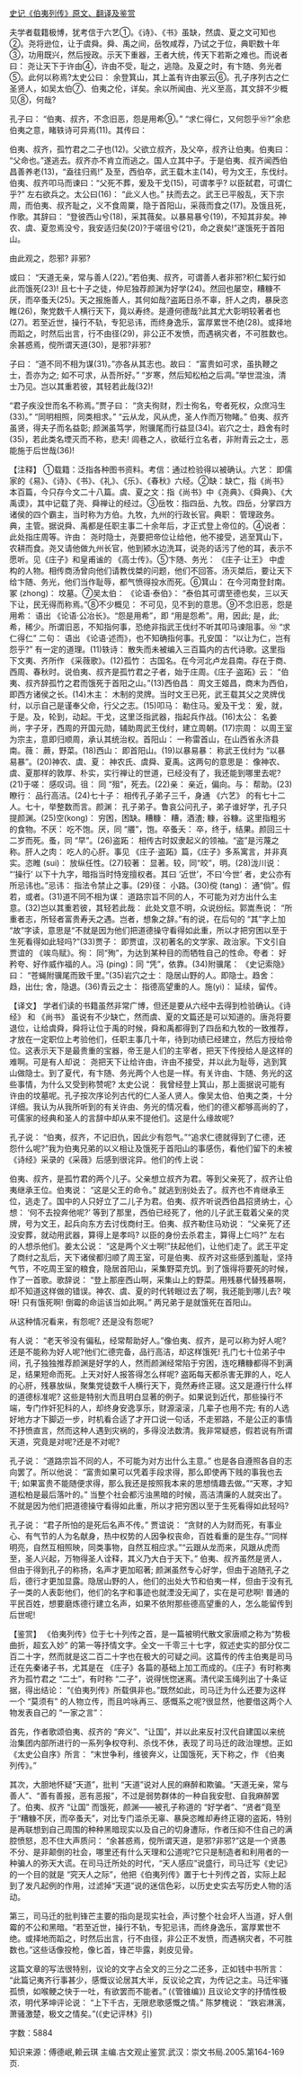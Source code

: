 [史记《伯夷列传》原文、翻译及鉴赏](https://www.vrrw.net/wx/14055.html)

夫学者载籍极博，犹考信于六艺①。《诗》、《书》虽缺，然虞、夏之文可知也②。尧将逊位，让于虞舜。舜、禹之间，岳牧咸荐，乃试之于位，典职数十年③，功用既兴，然后授政。示天下重器，王者大统，传天下若斯之难也。而说者曰： 尧让天下于许由④，许由不受，耻之，逃隐。及夏之时，有卞随、务光者⑤。此何以称焉?太史公曰： 余登箕山，其上盖有许由冢云⑥。孔子序列古之仁圣贤人，如吴太伯⑦、伯夷之伦，详矣。余以所闻由、光义至高，其文辞不少概见⑧，何哉?

孔子曰： “伯夷、叔齐，不念旧恶，怨是用希⑨。” “求仁得仁，又何怨乎⑩?”余悲伯夷之意，睹轶诗可异焉(11)。其传曰：

伯夷、叔齐，孤竹君之二子也(12)。父欲立叔齐，及父卒，叔齐让伯夷。伯夷曰： “父命也。”遂逃去。叔齐亦不肯立而逃之。国人立其中子。于是伯夷、叔齐闻西伯昌善养老(13)，“盍往归焉!” 及至，西伯卒，武王载木主(14)，号为文王，东伐纣。伯夷、叔齐叩马而谏曰：“父死不葬，爰及干戈(15)，可谓孝乎? 以臣弑君，可谓仁乎?” 左右欲兵之。太公曰(16)： “此义人也。” 扶而去之。武王已平殷乱，天下宗周，而伯夷、叔齐耻之，义不食周粟，隐于首阳山，采薇而食之(17)。及饿且死，作歌。其辞曰： “登彼西山兮(18)，采其薇矣。以暴易暴兮(19)，不知其非矣。神农、虞、夏忽焉没兮，我安适归矣(20)?于嗟徂兮(21)，命之衰矣!”遂饿死于首阳山。

由此观之，怨邪? 非邪?

或曰： “天道无亲，常与善人(22)。”若伯夷、叔齐，可谓善人者非邪?积仁絜行如此而饿死(23)! 且七十子之徒，仲尼独荐颜渊为好学(24)。然回也屡空，糟糠不厌，而卒蚤夭(25)。天之报施善人，其何如哉?盗跖日杀不辜，肝人之肉，暴戾恣睢(26)，聚党数千人横行天下，竟以寿终。是遵何德哉?此其尤大彰明较著者也(27)。若至近世，操行不轨，专犯忌讳，而终身逸乐，富厚累世不绝(28)。或择地而蹈之，时然后出言，行不由径(29)，非公正不发愤，而遇祸灾者，不可胜数也。余甚惑焉，傥所谓天道(30)，是邪?非邪?

子曰： “道不同不相为谋(31)。”亦各从其志也。故曰： “富贵如可求，虽执鞭之士，吾亦为之; 如不可求，从吾所好。” “岁寒，然后知松柏之后凋。”举世混浊，清士乃见。岂以其重若彼，其轻若此哉(32)!

“君子疾没世而名不称焉。”贾子曰： “贪夫徇财，烈士徇名，夸者死权，众庶冯生(33)。” “同明相照，同类相求。” “云从龙，风从虎，圣人作而万物睹。” 伯夷、叔齐虽贤，得夫子而名益彰; 颜渊虽笃学，附骥尾而行益显(34)。岩穴之士，趋舍有时(35)，若此类名堙灭而不称，悲夫! 闾巷之人，欲砥行立名者，非附青云之士，恶能施于后世哉(36)!



【注释】 ①载籍：泛指各种图书资料。考信：通过检验得以被确认。六艺： 即儒家的《易》、《诗》、《书》、《礼》、《乐》、《春秋》六经。②缺：缺亡，指《尚书》本百篇，今只存今文二十八篇。虞、夏之文：指《尚书》中《尧典》、《舜典》、《大禹谟》，其中记载了尧、舜禅让的经过。③岳牧：指四岳、九牧。四岳，分掌四方诸侯的四个霸主，当时称为方伯。九牧，九州的行政长官。典职： 管理政务。典，主管。据说舜、禹都是任职主事二十余年后，才正式登上帝位的。④说者： 此处指庄周等。许由： 尧时隐士，尧要把帝位让给他，他不接受，逃至箕山下，农耕而食。尧又请他做九州长官，他到颍水边洗耳，说尧的话污了他的耳，表示不愿听。见《庄子》和皇甫谧的 《高士传》。⑤卞随、务光： 《庄子·让王》 中虚构的人物。相传商汤曾向他们请教伐桀的问题，他们不回答。汤灭桀后，要让天下给卞随、务光，他们当作耻辱，都气愤得投水而死。⑥箕山： 在今河南登封南。冢 (zhong)： 坟墓。⑦吴太伯： 《论语·泰伯》： “泰伯其可谓至德也矣，三以天下让，民无得而称焉。”⑧不少概见： 不可见，见不到的意思。⑨不念旧恶，怨是用希： 语出 《论语·公冶长》。“怨是用希”，即 “用是怨希”。用，因此; 是，此; 希，稀少。所谓旧恶，不知指何事，恐绝非指武王伐纣不听其叩马谏阻事。⑩ “求仁得仁” 二句： 语出 《论语·述而》，也不知确指何事。孔安国： “以让为仁，岂有怨乎?” 有一定的道理。(11)轶诗： 散失而未被编入三百篇内的古代诗歌。这里指下文夷、齐所作 《采薇歌》。(12)孤竹： 古国名。在今河北卢龙县南。存在于商、西周、春秋时。说伯夷、叔齐是孤竹君之子者，始于庄周。《庄子·盗跖》云： “伯夷、叔齐辞孤竹之君而饿死于首阳之山。”(13)西伯昌： 周文王姬昌，商末为西伯，即西方诸侯之长。(14)木主： 木制的灵牌。当时文王已死，武王载其父之灵牌伐纣，以示自己是谨奉父命，行父之志。(15)叩马： 勒住马。爰及干戈： 爰，就，于是。及，轮到，动起。干戈，这里泛指武器，指起兵作战。(16)太公： 名姜尚，字子牙，西周的开国元勋，辅助周武王伐纣，建立周朝。(17)宗周： 以周王室为宗主，意即归顺周，承认其统治权。首阳山： 一称雷首山，在山西省永济县南。薇： 蕨，野菜。(18)西山： 即首阳山。(19)以暴易暴： 称武王伐纣为 “以暴易暴”。(20)神农、虞、夏： 神农氏、虞舜、夏禹。这两句的意思是： 像神农、虞、夏那样的敦厚、朴实，实行禅让的世道，已经没有了，我还能到哪里去呢?(21)于嗟： 感叹词。徂： 同 “殂”，死去。(22)亲： 亲近，偏向。与： 帮助。(23)瞭行： 品行高洁。(24)七十子： 相传孔子弟子三千，身通 《六艺》 的有七十二人。七十，举整数而言。颜渊： 孔子弟子。鲁哀公问孔子，弟子谁好学，孔子只提颜渊。(25)空(kong)： 穷困，困缺。糟糠： 糟，酒渣; 糠，谷糠。这里指粗劣的食物。不厌： 吃不饱。厌，同 “餍”，饱。卒蚤夭： 卒，终于，结果。颜回三十二岁而死。蚤，同 “早”。(26)盗跖： 相传古时奴隶起义的领袖。“盗”是污蔑之称。肝人之肉： 吃人的心肝。事见 《庄子·盗跖》篇，《庄子》多系寓言，并非真实。恣睢 (sui)： 放纵任性。(27)较著： 显著。较，同“皎”，明。(28)泷川说： “‘操行’ 以下十九字，暗指当时恃宠擅权者。其曰 ‘近世’，不曰‘今世’ 者，史公亦有所忌讳也。”忌讳： 指法令禁止之事。(29)径： 小路。(30)傥 (tang)： 通“倘”。假若，或者。(31)道不同不相为谋： 道路宗旨不同的人，不可能为对方出什么主意。(32)岂以其重若彼，其轻若此哉： 此处文意不明，众说纷纭。郭嵩焘说： “所重者志，所轻者富贵寿夭之遇。岂者，想象之辞。”有的说，在后句的 “其”字上加 “故”字读，意思是“不就是因为他们把道德操守看得如此重，所以才把穷困以至于生死看得如此轻吗?”(33)贾子： 即贾谊，汉初著名的文学家、政治家。下文引自贾谊的 《竢鸟赋》。徇： 同“殉”，为达到某种目的而牺牲自己的性命。夸者： 好矜夸、好作威作福的人。冯 (ping)：同 “凭”，依靠。(34)附骥尾： 《史记索隐》曰： “苍蝇附骥尾而致千里。”(35)岩穴之士： 隐居山野的人。即隐士。趋舍： 趋，出仕; 舍，隐退。(36)青云之士： 指德高望重的人。施(yi)： 延续，留传。

【译文】 学者们读的书籍虽然非常广博，但还是要从六经中去得到检验确认。《诗经》 和 《尚书》 虽说有不少缺亡，然而虞、夏的文篇还是可以知道的。唐尧将要退位，让给虞舜，舜将让位于禹的时候，舜和禹都得到了四岳和九牧的一致推荐，才放在一定职位上考验他们，任职主事几十年，待到功绩已经建立，然后方授给帝位。这表示天下是最贵重的宝器，帝王是人们的主宰者，把天下传授给人是这样的难啊。可是有人却说： 尧把天下让给许由，许由不接受，并以此为耻辱，逃到箕山做隐士。到了夏代，有卞随、务光两个人也是一样。有关许由、卞随、务光的这些事情，为什么又受到称赞呢? 太史公说： 我曾经登上箕山，那上面据说可能有许由的坟墓呢。孔子按次序论列古代的仁人圣人贤人。像吴太伯、伯夷之类，十分详细。我认为从我所听到的有关许由、务光的情况看，他们的德义都够高尚的了，可儒家的经典和圣人的言辞中却从来不提他们。这是什么缘故呢?

孔子说： “伯夷，叔齐，不记旧仇，因此少有怨气。”“追求仁德就得到了仁德，还怨什么呢?”我为伯夷兄弟的以义相让及饿死于首阳山的事感伤，看他们留下的未被《诗经》采录的《采薇》后感到很诧异。他们的传上说：

伯夷、叔齐，是孤竹君的两个儿子。父亲想立叔齐为君。等到父亲死了，叔齐让伯夷继承王位。伯夷说： “这是父王的命令。” 就逃到别处去了。叔齐也不肯继承王位，逃走了。国中的人只好立了二儿子为君。伯夷、叔齐听说西伯昌招贤纳士，心想： ‘何不去投奔他呢?’ 等到了那里，西伯已经死了，他的儿子武王载着父亲的灵牌，号为文王，起兵向东方去讨伐商纣王。伯夷、叔齐勒住马劝说： “父亲死了还没安葬，就动用武器，算得上是孝吗? 以臣的身份去杀君主，算得上仁吗?” 左右的人想杀他们。姜太公说： “这是两个义士啊!”扶起他们，让他们走了。武王平定了商纣之乱后，天下诸侯都归顺了周王室，可是伯夷、叔齐对这些感到羞耻，坚持气节，不吃周王室的粮食，隐居首阳山，采集野菜充饥。到了饿得将要死的时候，作了一首歌。歌辞说： “登上那座西山啊，采集山上的野菜。用残暴代替残暴啊，却不知道这样做的错误。神农、虞、夏的时代转眼过去了啊，我还能到哪儿去? 唉呀! 只有饿死啊! 倒霉的命运该当如此啊。” 两兄弟于是就饿死在首阳山。

从这种情况看来，有怨呢? 还是没有怨呢?

有人说： “老天爷没有偏私，经常帮助好人。”像伯夷、叔齐，是可以称为好人呢?还是不能称为好人呢?他们仁德完备，品行高洁，却这样饿死! 孔门七十位弟子中间，孔子独独推荐颜渊是好学的人，然而颜渊经常陷于穷困，连吃糟糠都得不到满足，结果短命而死。上天对好人报答得怎么样呢? 盗跖每天都杀害无罪的人，吃人的心肝，残暴放纵，聚集党徒数千人横行天下，竟然寿终正寝。这又是遵行什么样的道德标准呢? 这些是特别大而且明白显著的例子。如果说到近代，那些操行不端，专门作奸犯科的人，却终身安逸享乐，财源滚滚，几辈子也用不完; 有的人选好地方才下脚迈一步，时机看合适了才开口说一句话，不走邪路，不是公正的事情不抒愤直言，然而这种人遇到灾祸的，多得没法数清。我非常疑惑，假若说有所谓天道，究竟是对呢?还是不对呢?

孔子说： “道路宗旨不同的人，不可能为对方出什么主意。” 也是各自遵照各自的志向罢了。所以他说： “富贵如果可以凭着手段求得，那么即使再下贱的事我也去干; 如果富贵不能随便求得，那么我还是按照我本来的思想情趣去做。”“天寒，才知道松柏是最后落叶的。” 当整个社会都污浊黑暗的时候，高洁清廉的人就突出了。不就是因为他们把道德操守看得如此重，所以才把穷困以至于生死看得如此轻吗?

孔子说： “君子所怕的是死后名声不传。” 贾谊说： “贪财的人为财而死，有事业心、有气节的人为名献身，热中权势的人因争权丧命，百姓看重的是生存。”“同样明亮，自然互相照映，同类事物，自然互相应求。”“云跟从龙而来，风跟从虎而至，圣人兴起，万物得圣人诠释，其义乃大白于天下。” 伯夷、叔齐虽然是贤人，但由于得到孔子的称扬，名声才更加昭著; 颜渊虽然专心好学，但由于追随孔子之后，德行才更加显露。隐居山野的人，他们的出处大节和伯夷一样，但由于没有孔子一类的人表彰他们，他们的名字和事迹也就湮没无闻了，实在是可悲啊! 普通的平民百姓，想要磨炼德行建立名声，如果不依附那些德高望重的人，怎么能留传到后世呢!

【鉴赏】 《伯夷列传》位于七十列传之首，是一篇被明代散文家唐顺之称为“势极曲折，超玄入妙” 的第一等抒情文字。全文一千零三十七字，叙述史实的部分仅二百二十字，然而就是这二百二十字也在极大的可疑之间。这篇传的传主伯夷是司马迁在先秦诸子书，尤其是在 《庄子》各篇的基础上加工而成的。《庄子》有时称夷齐为孤竹君之 “二士”，有时称 “二子”，说得恍惚迷离。清代梁玉绳列出了十条证据，得出结论： “《伯夷列传》所载俱非也。”既然如此，司马迁为什么还要为这样一个 “莫须有” 的人物立传，而且吟咏再三、感慨系之呢?很显然，他要借这两个人物发表自己的 “一家之言”：

首先，作者歌颂伯夷、叔齐的 “奔义”、“让国”，并以此来反衬汉代自建国以来统治集团内部所进行的一系列争权夺利、杀伐不休，表现了司马迁的政治理想。正如 《太史公自序》所言： “末世争利，维彼奔义，让国饿死，天下称之，作 《伯夷列传》。”

其次，大胆地怀疑“天道”，批判 “天道”说对人民的麻醉和欺骗。“天道无亲，常与善人”、“善有善报，恶有恶报”，不过是弱势群体的一种自我安慰、自我麻醉罢了。伯夷、叔齐 “让国” 而饿死，颜渊——被孔子称道的 “好学者”、“贤者”竟至于“糟糠不厌，而卒蚤夭”，对比专门滥杀无辜、暴戾恣睢却寿终正寝的盗跖，特别是再联想到自己周围的种种黑暗现实以及自己的切身遭际，作者压抑不住自己的满腔愤怒，忍不住大声质问： “余甚惑焉，傥所谓天道，是邪?非邪?”这是一个贤愚不分、是非颠倒的社会，哪里还有什么天理和公道呢?它只是制造者和利用者的一种骗人的弥天大谎。在司马迁所处的时代，“天人感应”说盛行，司马迁写《史记》 的一个目的就是 “究天人之际”，他把《伯夷列传》置于七十列传之首，实际上起到了发凡起例的作用，过滤掉“天道”说的迷信色彩，以历史史实去写历史人物的活动。

第三，司马迁的批判锋芒主要的指向是现实社会，声讨整个社会坏人当道，好人倒霉的不公和黑暗。“若至近世，操行不轨，专犯忌讳，而终身逸乐，富厚累世不绝。或择地而蹈之，时然后出言，行不由径，非公正不发愤，而遇祸灾者，不可胜数也。”这些话像投枪，像匕首，锋芒毕露，剥皮见骨。

这篇文章的写法很特别，议论的文字占全文的三分之二还多，正如钱中书所言： “此篇记夷齐行事甚少，感慨议论居其大半，反议论之宾，为传记之主。马迁牢骚孤愤，如喉鲠之快于一吐，有欲罢而不能者。” (《管锥编》) 且议论文字的抒情性极浓，明代茅坤评论说： “上下千古，无限悲歌感慨之情。” 陈梦槐说： “跌宕淋漓，萧骚激楚，极文之情矣。”(《史记评林》引)

字数：5884

知识来源：傅德岷,赖云琪 主编.古文观止鉴赏.武汉：崇文书局.2005.第164-169页.

